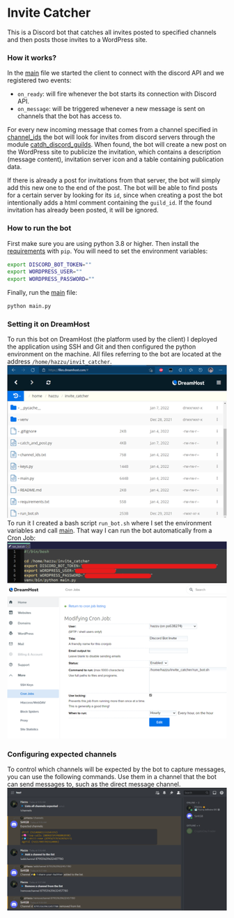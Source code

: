 # Invite Catcher
This is a Discord bot that catches all invites posted to specified channels and then posts those invites to a WordPress site.

### How it works?
In the [main](main.py) file we started the client to connect with the discord API and we registered two events:
- `on_ready`: will fire whenever the bot starts its connection with Discord API.
- `on_message`: will be triggered whenever a new message is sent on channels that the bot has access to.

For every new incoming message that comes from a channel specified in [channel_ids](channel_ids.txt) the bot will look for invites from discord servers through the module [catdh_discord_guilds](catch_discord_guilds.py). When found, the bot will create a new post on the WordPress site to publicize the invitation, which contains a description (message content), invitation server icon and a table containing publication data.

If there is already a post for invitations from that server, the bot will simply add this new one to the end of the post. The bot will be able to find posts for a certain server by looking for its `id`, since when creating a post the bot intentionally adds a html comment containing the `guild_id`. If the found invitation has already been posted, it will be ignored.

### How to run the bot
First make sure you are using python 3.8 or higher. Then install the [requirements](requirements.txt) with `pip`.
You will need to set the environment variables:
```bash
export DISCORD_BOT_TOKEN=""
export WORDPRESS_USER=""
export WORDPRESS_PASSWORD=""
```
Finally, run the [main](main.py) file:
```bash
python main.py
```

### Setting it on DreamHost
To run this bot on DreamHost (the platform used by the client) I deployed the application using SSH and Git and then configured the python environment on the machine. All files referring to the bot are located at the address `/home/hazzu/invit_catcher`.
![files](imgs/files.png)
To run it I created a bash script `run_bot.sh` where I set the environment variables and call [main](main.py). That way I can run the bot automatically from a Cron Job:
![run_bot](imgs/run_bot.png)
![cron_job](imgs/cron_job.png)

### Configuring expected channels
To control which channels will be expected by the bot to capture messages, you can use the following commands. Use them in a channel that the bot can send messages to, such as the direct message channel. ![commands](imgs/commands_edit_channels.png)